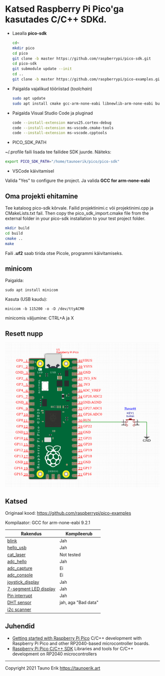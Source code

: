 # Katsed Raspberry Pi Pico'ga kasutades C/C++ SDKd.

- Laealla **pico-sdk**
  
  ```Bash
  cd~
  mkdir pico
  cd pico
  git clone -b master https://github.com/raspberrypi/pico-sdk.git
  cd pico-sdk
  git submodule update --init
  cd ..
  git clone -b master https://github.com/raspberrypi/pico-examples.git
  ```

- Paigalda vajalikud tööriistad (_toolchain_)

  ```Bash
  sudo apt update
  sudo apt install cmake gcc-arm-none-eabi libnewlib-arm-none-eabi build-essential
  ```

- Paigalda Visual Studio Code ja pluginad

  ```Bash
  code --install-extension marus25.cortex-debug
  code --install-extension ms-vscode.cmake-tools
  code --install-extension ms-vscode.cpptools
  ```

- PICO_SDK_PATH

~/.profile faili lisada tee failidee SDK juurde. Näiteks:

```Bash
export PICO_SDK_PATH="/home/taunoerik/pico/pico-sdk"
```

- VSCode käivitamisel

Valida "Yes" to configure the project. Ja valida **GCC for arm-none-eabi**

## Oma projekti ehitamine

Tee kataloog pico-sdk kõrvale.
Failid projektinimi.c või projektinimi.cpp ja CMakeLists.txt fail.
Then copy the pico_sdk_import.cmake file from the external folder in your pico-sdk installation to your test project folder.

  ```Bash
  mkdir build
  cd build
  cmake ..
  make
  ```

Faili **.uf2** saab tirida otse Picole, programmi käivitamiseks.

## minicom

Paigalda:

    sudo apt install minicom

Kasuta (USB kaudu):

    minicom -b 115200 -o -D /dev/ttyACM0

minicomis väljumine: CTRL+A ja X

## Resett nupp

![Pico resett button](./img/pico_resett.png)

## Katsed

Originaal kood: https://github.com/raspberrypi/pico-examples

Kompilaator: GCC for arm-none-eabi 9.2.1

Rakendus|Kompileerub
---|---
[blink](blink/) | Jah
[hello_usb](hello_usb/) | Jah
[cat_laser](cat_laser/) | Not tested
[adc_hello](adc_hello/) | Jah
[adc_capture](adc_capture/) | Ei
[adc_console](adc_console/) | Ei
[joystick_display](joystick_display/) | Jah
[7-segment LED display](7segment/) | Jah
[Pin interrupt](interrupt/) | Jah
[DHT sensor](dht_sensor/) | jah, aga "Bad data"
[i2c scanner](i2c_scanner/) |

## Juhendid

- [Getting started with Raspberry Pi Pico](https://datasheets.raspberrypi.org/pico/getting-started-with-pico.pdf) C/C++ development with Raspberry Pi Pico and other RP2040-based microcontroller boards.
- [Raspberry Pi Pico C/C++ SDK](https://datasheets.raspberrypi.org/pico/raspberry-pi-pico-c-sdk.pdf) Libraries and tools for C/C++ development on RP2040 microcontrollers

 ___

Copyright 2021 Tauno Erik https://taunoerik.art

